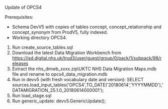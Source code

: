 Update of OPCS4

Prerequisites:
- Schema DevV5 with copies of tables concept, concept_relationship and concept_synonym from ProdV5, fully indexed.
- Working directory OPCS4.

1. Run create_source_tables.sql
2. Download the latest Data Migration Workbench from https://isd.digital.nhs.uk/trud3/user/guest/group/0/pack/1/subpack/98/releases
3. Extract the nhs_dmwb_xxxx.zip\UKTC NHS Data Migration Maps.mdb file and rename to opcs4_data_migration.mdb
4. Run in devv5 (with fresh vocabulary date and version): SELECT sources.load_input_tables('OPCS4',TO_DATE('20180614','YYYYMMDD'),'DATAMIGRATION_25.1.0_20180614000001');
5. Run load_stage.sql
6. Run generic_update: devv5.GenericUpdate();